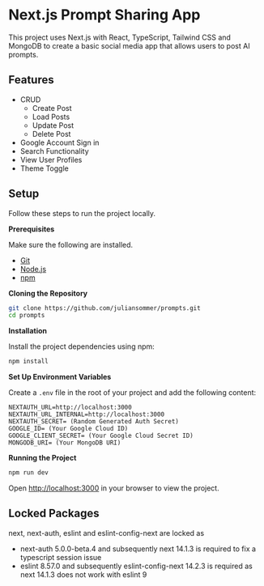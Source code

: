 # Next.js Prompt Sharing App

This project uses Next.js with React, TypeScript, Tailwind CSS and MongoDB to create a basic social media app that allows users to post AI prompts.

## Features

- CRUD
  - Create Post
  - Load Posts
  - Update Post
  - Delete Post
- Google Account Sign in
- Search Functionality
- View User Profiles
- Theme Toggle

## Setup

Follow these steps to run the project locally.

**Prerequisites**

Make sure the following are installed.

- [Git](https://git-scm.com/)
- [Node.js](https://nodejs.org/en)
- [npm](https://www.npmjs.com/)

**Cloning the Repository**

```bash
git clone https://github.com/juliansommer/prompts.git
cd prompts
```

**Installation**

Install the project dependencies using npm:

```bash
npm install
```

**Set Up Environment Variables**

Create a `.env` file in the root of your project and add the following content:

```env
NEXTAUTH_URL=http://localhost:3000
NEXTAUTH_URL_INTERNAL=http://localhost:3000
NEXTAUTH_SECRET= (Random Generated Auth Secret)
GOOGLE_ID= (Your Google Cloud ID)
GOOGLE_CLIENT_SECRET= (Your Google Cloud Secret ID)
MONGODB_URI= (Your MongoDB URI)
```

**Running the Project**

```bash
npm run dev
```

Open [http://localhost:3000](http://localhost:3000) in your browser to view the project.

## Locked Packages

next, next-auth, eslint and eslint-config-next are locked as

- next-auth 5.0.0-beta.4 and subsequently next 14.1.3 is required to fix a typescript session issue
- eslint 8.57.0 and subsequently eslint-config-next 14.2.3 is required as next 14.1.3 does not work with eslint 9
